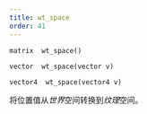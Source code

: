 ```yaml
---
title: wt_space
order: 41
---
```

`matrix  wt_space()`

`vector  wt_space(vector v)`

`vector4  wt_space(vector4 v)`

将位置值从*世界*空间转换到*纹理*空间。